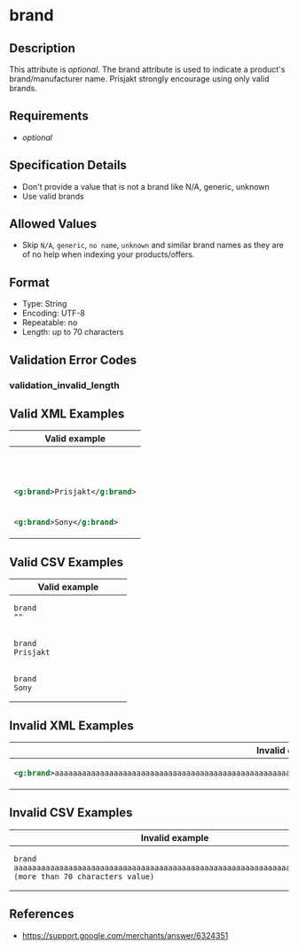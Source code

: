# brand

## Description

This attribute is *optional*.
The brand attribute is used to indicate a product's brand/manufacturer name. Prisjakt strongly encourage using only valid brands.

## Requirements

* *optional*


## Specification Details

- Don't provide a value that is not a brand like N/A, generic, unknown
- Use valid brands

## Allowed Values
- Skip `N/A`, `generic`, `no name`, `unknown` and similar brand names as they are of no help when indexing your products/offers.

## Format

- Type: String
- Encoding: UTF-8
- Repeatable: no
- Length: up to 70 characters


## Validation Error Codes

### validation_invalid_length

## Valid XML Examples

<table>
<thead>
<tr><th>Valid example              </th></tr>
</thead>
<tbody>
<tr><td>

```xml
                           
```

</td></tr>
<tr><td>

```xml
<g:brand>Prisjakt</g:brand>
```

</td></tr>
<tr><td>

```xml
<g:brand>Sony</g:brand>    
```

</td></tr>
</tbody>
</table>

## Valid CSV Examples

<table>
<thead>
<tr><th>Valid example  </th></tr>
</thead>
<tbody>
<tr><td>

```csv
brand
""                
```

</td></tr>
<tr><td>

```csv
brand
Prisjakt                
```

</td></tr>
<tr><td>

```csv
brand
Sony                
```

</td></tr>
</tbody>
</table>

## Invalid XML Examples

<table>
<thead>
<tr><th>Invalid example                                                                                                           </th><th>Resulting error code     </th></tr>
</thead>
<tbody>
<tr><td>

```xml
<g:brand>aaaaaaaaaaaaaaaaaaaaaaaaaaaaaaaaaaaaaaaaaaaaaaaaaaaaaaaaaaaaaaaaaaaaaaa (more than 70 characters value)</g:brand>
```

</td><td>

```xml
validation_invalid_length
```

</td></tr>
</tbody>
</table>

## Invalid CSV Examples

<table>
<thead>
<tr><th>Invalid example  </th><th>Resulting error code     </th></tr>
</thead>
<tbody>
<tr><td>

```csv
brand
aaaaaaaaaaaaaaaaaaaaaaaaaaaaaaaaaaaaaaaaaaaaaaaaaaaaaaaaaaaaaaaaaaaaaaa (more than 70 characters value)                  
```

</td><td>

```csv
validation_invalid_length
```

</td></tr>
</tbody>
</table>

## References
* https://support.google.com/merchants/answer/6324351
